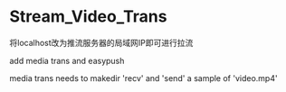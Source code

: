 # Stream_Video_Trans
将localhost改为推流服务器的局域网IP即可进行拉流

add media trans and easypush 

media trans needs to makedir 'recv' and 'send'
a sample of 'video.mp4'
